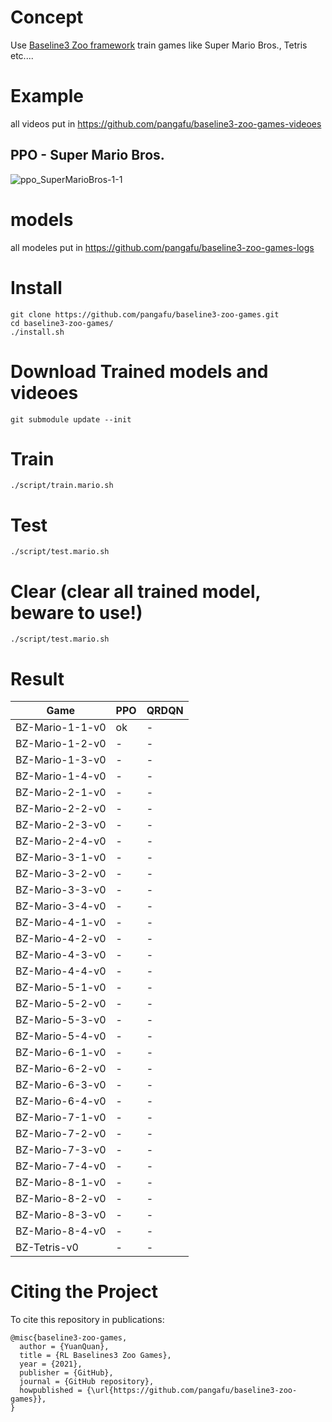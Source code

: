 # Concept
Use [Baseline3 Zoo framework](https://github.com/DLR-RM/rl-baselines3-zoo) train games like Super Mario Bros.,  Tetris etc....

# Example
all videos put in
https://github.com/pangafu/baseline3-zoo-games-videoes

## PPO - Super Mario Bros.
![ppo_SuperMarioBros-1-1](https://github.com/pangafu/baseline3-zoo-games-videoes/raw/main/ppo/SuperMarioBros-1-1-v0.gif)


# models
all modeles put in
https://github.com/pangafu/baseline3-zoo-games-logs

# Install
    git clone https://github.com/pangafu/baseline3-zoo-games.git
    cd baseline3-zoo-games/
    ./install.sh

# Download Trained models and videoes

    git submodule update --init
    
# Train
    ./script/train.mario.sh
    
    
# Test
    ./script/test.mario.sh
    
    
# Clear (clear all trained model, beware to use!)
    ./script/test.mario.sh
    
# Result
|  Game            | PPO  | QRDQN |
| ---------------  | ---- |  ---- | 
| BZ-Mario-1-1-v0  | ok |  - |
| BZ-Mario-1-2-v0  | - |  - |
| BZ-Mario-1-3-v0  | - |  - |
| BZ-Mario-1-4-v0  | - |  - |
| BZ-Mario-2-1-v0  | - |  - |
| BZ-Mario-2-2-v0  | - |  - |
| BZ-Mario-2-3-v0  | - |  - |
| BZ-Mario-2-4-v0  | - |  - |
| BZ-Mario-3-1-v0  | - |  - |
| BZ-Mario-3-2-v0  | - |  - |
| BZ-Mario-3-3-v0  | - |  - |
| BZ-Mario-3-4-v0  | - |  - |
| BZ-Mario-4-1-v0  | - |  - |
| BZ-Mario-4-2-v0  | - |  - |
| BZ-Mario-4-3-v0  | - |  - |
| BZ-Mario-4-4-v0  | - |  - |
| BZ-Mario-5-1-v0  | - |  - |
| BZ-Mario-5-2-v0  | - |  - |
| BZ-Mario-5-3-v0  | - |  - |
| BZ-Mario-5-4-v0  | - |  - |
| BZ-Mario-6-1-v0  | - |  - |
| BZ-Mario-6-2-v0  | - |  - |
| BZ-Mario-6-3-v0  | - |  - |
| BZ-Mario-6-4-v0  | - |  - |
| BZ-Mario-7-1-v0  | - |  - |
| BZ-Mario-7-2-v0  | - |  - |
| BZ-Mario-7-3-v0  | - |  - |
| BZ-Mario-7-4-v0  | - |  - |
| BZ-Mario-8-1-v0  | - |  - |
| BZ-Mario-8-2-v0  | - |  - |
| BZ-Mario-8-3-v0  | - |  - |
| BZ-Mario-8-4-v0  | - |  - |
| BZ-Tetris-v0  | - |  - |

# Citing the Project
To cite this repository in publications:

    @misc{baseline3-zoo-games,
      author = {YuanQuan},
      title = {RL Baselines3 Zoo Games},
      year = {2021},
      publisher = {GitHub},
      journal = {GitHub repository},
      howpublished = {\url{https://github.com/pangafu/baseline3-zoo-games}},
    }
